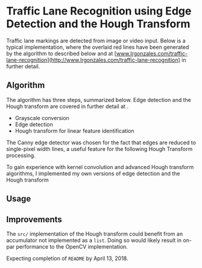 # Traffic Lane Recognition using Edge Detection and the Hough Transform
Traffic lane markings are detected from image or video input. Below is a typical implementation, where the overlaid red lines have been generated by the algorithm to described below and at [www.lrgonzales.com/traffic-lane-recognition](http://www.lrgonzales.com/traffic-lane-recognition) in further detail.

## Algorithm
The algorithm has three steps, summarized below. Edge detection and the Hough transform are covered in further detail at .
* Grayscale conversion
* Edge detection
* Hough transform for linear feature identification

The Canny edge detector was chosen for the fact that edges are reduced to single-pixel width lines, a useful feature for the following Hough Transform processing.

To gain experience with kernel convolution and advanced Hough transform algorithms, I implemented my own versions of edge detection and the Hough transform

## Usage


## Improvements
The `src/` implementation of the Hough transform could benefit from an accumulator not implemented as a `list`. Doing so would likely result in on-par performance to the OpenCV implementation.

Expecting completion of `README` by April 13, 2018.
